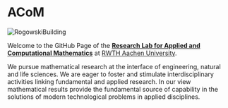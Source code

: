 # ACoM
![RogowskiBuilding](https://github.com/ACoM-RWTH/.github/assets/17232977/5339156c-515f-4771-b061-1c9ecdf2aca2)

Welcome to the GitHub Page of the **[Research Lab for Applied and Computational Mathematics](https://www.acom.rwth-aachen.de)** at [RWTH Aachen University](https://www.rwth-aachen.de). 

We pursue mathematical research at the interface of engineering, natural and life sciences. We are eager to foster and stimulate interdisciplinary activities linking fundamental and applied research. In our view mathematical results provide the fundamental source of capability in the solutions of modern technological problems in applied disciplines.
